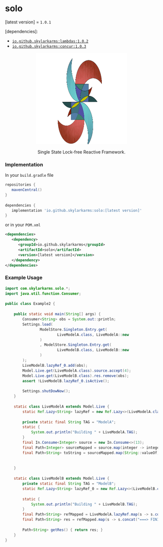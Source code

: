 # solo

[latest version] = `1.0.1`

[dependencies]: 
   - [`io.github.skylarkarms:lambdas:1.0.2`](https://github.com/Skylarkarms/Lambdas)
   - [`io.github.skylarkarms:concur:1.0.3`](https://github.com/Skylarkarms/Concur)


<p align="center">
  <img src="solo_logo.svg" width="300" height="300">
</p>

<p align="center">
Single State Lock-free Reactive Framework.
</p>

### Implementation
In your `build.gradle` file
```groovy
repositories {
   mavenCentral()
}

dependencies {
   implementation 'io.github.skylarkarms:solo:[latest version]'
}
```

or in your `POM.xml`
```xml
<dependencies>
   <dependency>
      <groupId>io.github.skylarkarms</groupId>
      <artifactId>solo</artifactId>
      <version>[latest version]</version>
   </dependency>
</dependencies>
```

### Example Usage

```java
import com.skylarkarms.solo.*;
import java.util.function.Consumer;

public class Example2 {

    public static void main(String[] args) {
        Consumer<String> obs = System.out::println;
        Settings.load(
                ModelStore.Singleton.Entry.get(
                        LiveModelA.class, LiveModelA::new
                )
                , ModelStore.Singleton.Entry.get(
                        LiveModelB.class, LiveModelB::new
                )
        );
        LiveModelB.lazyRef_0.add(obs);
        Model.Live.get(LiveModelA.class).source.accept(4);
        Model.Live.get(LiveModelB.class).res.remove(obs);
        assert !LiveModelB.lazyRef_0.isActive();

        Settings.shutDowNow();
    }

    static class LiveModelA extends Model.Live {
        static Ref.Lazy<String> lazyRef = new Ref.Lazy<>(LiveModelA.class, modelA -> modelA.toString);

        private static final String TAG = "ModelA";
        static {
            System.out.println("Building " + LiveModelA.TAG);
        }
        final In.Consume<Integer> source = new In.Consume<>(13);
        final Path<Integer> sourceMapped = source.map(integer -> integer * 5);
        final Path<String> toString = sourceMapped.map(String::valueOf);


    }

    static class LiveModelB extends Model.Live {
        private static final String TAG = "ModelB";
        static Ref.Lazy<String> lazyRef_0 = new Ref.Lazy<>(LiveModelB.class, LiveModelB::getRes);

        static {
            System.out.println("Building " + LiveModelB.TAG);
        }
        final Path<String> refMapped = LiveModelA.lazyRef.map(s -> s.concat(" MIXED!!!"));
        final Path<String> res = refMapped.map(s -> s.concat("===> FINISHED!!!"));

        Path<String> getRes() { return res; }
    }
}
```